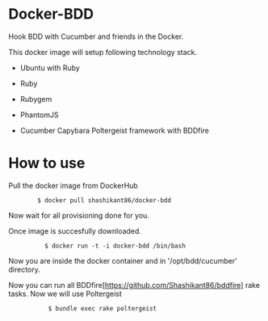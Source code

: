 # Docker-BDD

Hook BDD with Cucumber and friends in the Docker.

This docker image will setup following technology stack.

* Ubuntu with Ruby

* Ruby

* Rubygem

* PhantomJS

* Cucumber Capybara Poltergeist framework with BDDfire  


# How to use

Pull the docker image from DockerHub

            $ docker pull shashikant86/docker-bdd

Now wait for all provisioning done for you.

Once image is succesfully downloaded.

              $ docker run -t -i docker-bdd /bin/bash

Now you are inside the docker container and in '/opt/bdd/cucumber' directory.

Now you can run all BDDfire[https://github.com/Shashikant86/bddfire] rake tasks. Now we will use Poltergeist

               $ bundle exec rake poltergeist
